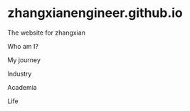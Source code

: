 # zhangxianengineer.github.io
The website for zhangxian

Who am I?

My journey

Industry

Academia 

Life
